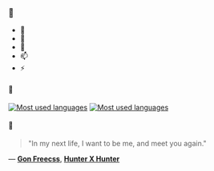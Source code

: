 ### 👋

- 🔭
- 🌱
- 💬
- 📫
- ⚡

#### 🧏

[![Most used languages](https://github-readme-stats-aynah.vercel.app/api/top-langs/?username=aynh&theme=solarized-dark&langs_count=6&layout=compact&hide_title=true)](https://github.com/anuraghazra/github-readme-stats#gh-dark-mode-only)
[![Most used languages](https://github-readme-stats-aynah.vercel.app/api/top-langs/?username=aynh&theme=solarized-light&langs_count=6&layout=compact&hide_title=true)](https://github.com/anuraghazra/github-readme-stats#gh-light-mode-only)

#### 💬

> "In my next life, I want to be me, and meet you again."

&mdash; [**Gon Freecss**](https://myanimelist.net/character.php?q=Gon%20Freecss&cat=character), [**Hunter X Hunter**](https://myanimelist.net/search/all?q=Hunter%20X%20Hunter&cat=all)
